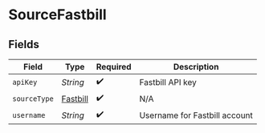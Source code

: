 # SourceFastbill


## Fields

| Field                                       | Type                                        | Required                                    | Description                                 |
| ------------------------------------------- | ------------------------------------------- | ------------------------------------------- | ------------------------------------------- |
| `apiKey`                                    | *String*                                    | :heavy_check_mark:                          | Fastbill API key                            |
| `sourceType`                                | [Fastbill](../../models/shared/Fastbill.md) | :heavy_check_mark:                          | N/A                                         |
| `username`                                  | *String*                                    | :heavy_check_mark:                          | Username for Fastbill account               |